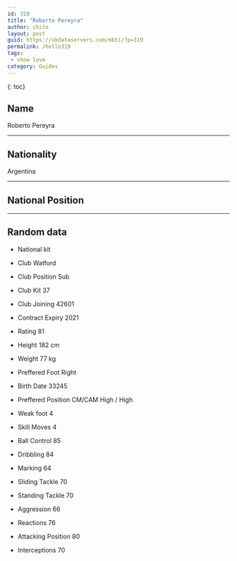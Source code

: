 ```yaml
---
id: 319
title: "Roberto Pereyra"
author: chito
layout: post
guid: https://ukdataservers.com/mbti/?p=319
permalink: /hello319
tags:
 - show love
category: Guides
---
```

{: toc}

## Name 
Roberto Pereyra 

* * *

## Nationality 
Argentina 

* * *

## National Position 

* * *

## Random data 

 * National kit 
 * Club 
Watford 

 * Club Position 
Sub 

 * Club Kit 
37 

 * Club Joining 
42601 

 * Contract Expiry 
2021 

 * Rating 
81 

 * Height 
182 cm 

 * Weight 
77 kg 

 * Preffered Foot 
Right 

 * Birth Date 
33245 

 * Preffered Position 
CM/CAM High / High 

 * Weak foot 
4 

 * Skill Moves 
4 

 * Ball Control 
85 

 * Dribbling 
84 

 * Marking 
64 

 * Sliding Tackle 
70 

 * Standing Tackle 
70 

 * Aggression 
66 

 * Reactions 
76 

 * Attacking Position 
80 

 * Interceptions 
70